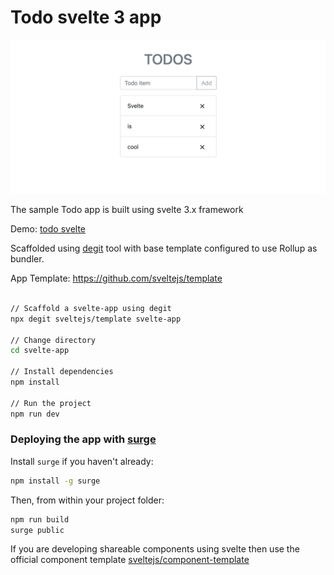 # Todo svelte 3 app

![Project Image](/docs/images/app.png)

The sample Todo app is built using svelte 3.x framework

Demo: [todo svelte](http://todo-svelte.surge.sh)

Scaffolded using [degit](https://github.com/Rich-Harris/degit) tool with base template configured to use Rollup as bundler.

App Template: https://github.com/sveltejs/template

```bash

// Scaffold a svelte-app using degit
npx degit sveltejs/template svelte-app

// Change directory
cd svelte-app

// Install dependencies
npm install

// Run the project
npm run dev

```

### Deploying the app with [surge](https://surge.sh/)

Install `surge` if you haven't already:

```bash
npm install -g surge
```

Then, from within your project folder:

```bash
npm run build
surge public
```

If you are developing shareable components using svelte then use the official component template
[sveltejs/component-template](https://github.com/sveltejs/component-template)
